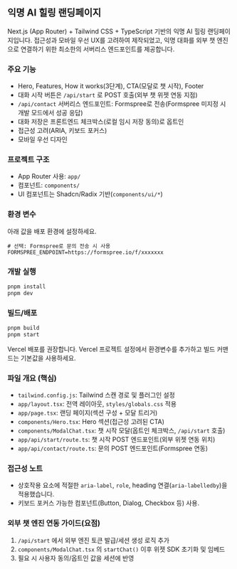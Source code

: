 ## 익명 AI 힐링 랜딩페이지

Next.js (App Router) + Tailwind CSS + TypeScript 기반의 익명 AI 힐링 랜딩페이지입니다. 접근성과 모바일 우선 UX를 고려하여 제작되었고, 익명 대화를 외부 챗 엔진으로 연결하기 위한 최소한의 서버리스 엔드포인트를 제공합니다.

### 주요 기능
- Hero, Features, How it works(3단계), CTA(모달로 챗 시작), Footer
- 대화 시작 버튼은 `/api/start` 로 POST 호출(외부 챗 위젯 연동 지점)
- `/api/contact` 서버리스 엔드포인트: Formspree로 전송(Formspree 미지정 시 개발 모드에서 성공 응답)
- 대화 저장은 프론트엔드 체크박스(로컬 임시 저장 동의)로 옵트인
- 접근성 고려(ARIA, 키보드 포커스)
- 모바일 우선 디자인

### 프로젝트 구조
- App Router 사용: `app/`
- 컴포넌트: `components/`
- UI 컴포넌트는 Shadcn/Radix 기반(`components/ui/*`)

### 환경 변수
아래 값을 배포 환경에 설정하세요.

```
# 선택: Formspree로 문의 전송 시 사용
FORMSPREE_ENDPOINT=https://formspree.io/f/xxxxxxx
```

### 개발 실행
```bash
pnpm install
pnpm dev
```

### 빌드/배포
```bash
pnpm build
pnpm start
```

Vercel 배포를 권장합니다. Vercel 프로젝트 설정에서 환경변수를 추가하고 빌드 커맨드는 기본값을 사용하세요.

### 파일 개요 (핵심)
- `tailwind.config.js`: Tailwind 스캔 경로 및 플러그인 설정
- `app/layout.tsx`: 전역 레이아웃, `styles/globals.css` 적용
- `app/page.tsx`: 랜딩 페이지(섹션 구성 + 모달 트리거)
- `components/Hero.tsx`: Hero 섹션(접근성 고려된 CTA)
- `components/ModalChat.tsx`: 챗 시작 모달(옵트인 체크박스, `/api/start` 호출)
- `app/api/start/route.ts`: 챗 시작 POST 엔드포인트(외부 위젯 연동 위치)
- `app/api/contact/route.ts`: 문의 POST 엔드포인트(Formspree 연동)

### 접근성 노트
- 상호작용 요소에 적절한 `aria-label`, `role`, heading 연결(`aria-labelledby`)을 적용했습니다.
- 키보드 포커스 가능한 컴포넌트(Button, Dialog, Checkbox 등) 사용.

### 외부 챗 엔진 연동 가이드(요점)
1) `/api/start` 에서 외부 엔진 토큰 발급/세션 생성 로직 추가
2) `components/ModalChat.tsx` 의 `startChat()` 이후 위젯 SDK 초기화 및 임베드
3) 필요 시 사용자 동의/옵트인 값을 세션에 반영



